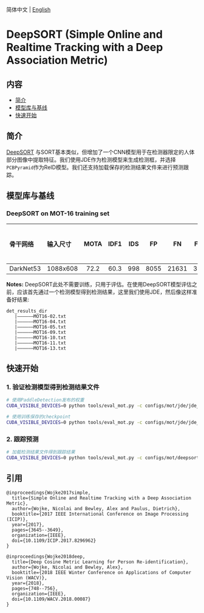 简体中文 | [English](README.md)

# DeepSORT (Simple Online and Realtime Tracking with a Deep Association Metric)

## 内容
- [简介](#简介)
- [模型库与基线](#模型库与基线)
- [快速开始](#快速开始)

## 简介
[DeepSORT](https://arxiv.org/abs/1812.00442) 与SORT基本类似，但增加了一个CNN模型用于在检测器限定的人体部分图像中提取特征。我们使用JDE作为检测模型来生成检测框，并选择`PCBPyramid`作为ReID模型。我们还支持加载保存的检测结果文件来进行预测跟踪。

## 模型库与基线

### DeepSORT on MOT-16 training set

| 骨干网络   | 输入尺寸       | MOTA |  IDF1  |  IDS | FP  |   FN  |   FPS  | 检测模型 | ReID模型 | 配置文件 |
| :---------| :------- | :----: | :----: | :--: | :----: | :---: | :---: |:---: | :---: | :---: |
| DarkNet53 | 1088x608 |  72.2  |  60.3  | 998  |  8055  | 21631 |  3.28 |[JDE](https://paddledet.bj.bcebos.com/models/mot/jde_darknet53_30e_1088x608.pdparams)| [ReID](https://paddledet.bj.bcebos.com/models/mot/deepsort_pcb_pyramid_r101.pdparams)|[config](https://github.com/PaddlePaddle/PaddleDetection/tree/develop/configs/mot/deepsort/deepsort_pcb_pyramid_r101.yml) |

**Notes:**
  DeepSORT此处不需要训练，只用于评估。在使用DeepSORT模型评估之前，应该首先通过一个检测模型得到检测结果，这里我们使用JDE，然后像这样准备好结果:
```
det_results_dir
   |——————MOT16-02.txt
   |——————MOT16-04.txt
   |——————MOT16-05.txt
   |——————MOT16-09.txt
   |——————MOT16-10.txt
   |——————MOT16-11.txt
   |——————MOT16-13.txt
```

## 快速开始

### 1. 验证检测模型得到检测结果文件

```bash
# 使用PaddleDetection发布的权重
CUDA_VISIBLE_DEVICES=0 python tools/eval_mot.py -c configs/mot/jde/jde_darknet53_30e_1088x608_track.yml -o metric=MOT weights=https://paddledet.bj.bcebos.com/models/mot/jde_darknet53_30e_1088x608.pdparams --output ./det_results_dir

# 使用训练保存的checkpoint
CUDA_VISIBLE_DEVICES=0 python tools/eval_mot.py -c configs/mot/jde/jde_darknet53_30e_1088x608_track.yml -o metric=MOT weights=output/jde_darknet53_30e_1088x608/model_final --output ./det_results_dir
```

### 2. 跟踪预测

```bash
# 加载检测结果文件得到跟踪结果
CUDA_VISIBLE_DEVICES=0 python tools/eval_mot.py -c configs/mot/deepsort/deepsort_pcb_pyramid_r101.yml --det_results_dir ./det_results_dir/mot_results
```

## 引用
```
@inproceedings{Wojke2017simple,
  title={Simple Online and Realtime Tracking with a Deep Association Metric},
  author={Wojke, Nicolai and Bewley, Alex and Paulus, Dietrich},
  booktitle={2017 IEEE International Conference on Image Processing (ICIP)},
  year={2017},
  pages={3645--3649},
  organization={IEEE},
  doi={10.1109/ICIP.2017.8296962}
}

@inproceedings{Wojke2018deep,
  title={Deep Cosine Metric Learning for Person Re-identification},
  author={Wojke, Nicolai and Bewley, Alex},
  booktitle={2018 IEEE Winter Conference on Applications of Computer Vision (WACV)},
  year={2018},
  pages={748--756},
  organization={IEEE},
  doi={10.1109/WACV.2018.00087}
}
```
